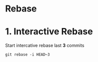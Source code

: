 # Rebase

# 1. Interactive Rebase

Start intercative rebase last **3** commits

```
git rebase -i HEAD~3
```